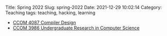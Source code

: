 Title: Spring 2022
Slug: spring-2022
Date: 2021-12-29 10:02:14
Category: Teaching
tags: teaching, hacking, learning

* [CCOM 4087 Compiler Design]({filename}/pages/teaching/compilers2022.md)
* [CCOM 3986 Undergraduate Research in Computer Science]({filename}/pages/teaching/research-S2022.md)

